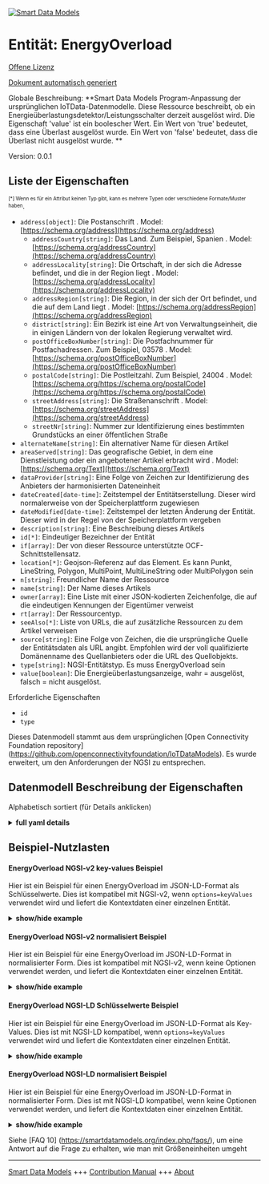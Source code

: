 <!-- 10-Header -->  
[![Smart Data Models](https://smartdatamodels.org/wp-content/uploads/2022/01/SmartDataModels_logo.png "Logo")](https://smartdatamodels.org)  
Entität: EnergyOverload  
=======================<!-- /10-Header -->  
<!-- 15-License -->  
[Offene Lizenz](https://github.com/smart-data-models//dataModel.OCF/blob/master/EnergyOverload/LICENSE.md)  
[Dokument automatisch generiert](https://docs.google.com/presentation/d/e/2PACX-1vTs-Ng5dIAwkg91oTTUdt8ua7woBXhPnwavZ0FxgR8BsAI_Ek3C5q97Nd94HS8KhP-r_quD4H0fgyt3/pub?start=false&loop=false&delayms=3000#slide=id.gb715ace035_0_60)  
<!-- /15-License -->  
<!-- 20-Description -->  
Globale Beschreibung: **Smart Data Models Program-Anpassung der ursprünglichen IoTData-Datenmodelle. Diese Ressource beschreibt, ob ein Energieüberlastungsdetektor/Leistungsschalter derzeit ausgelöst wird. Die Eigenschaft 'value' ist ein boolescher Wert. Ein Wert von 'true' bedeutet, dass eine Überlast ausgelöst wurde. Ein Wert von 'false' bedeutet, dass die Überlast nicht ausgelöst wurde. **  
Version: 0.0.1  
<!-- /20-Description -->  
<!-- 30-PropertiesList -->  

## Liste der Eigenschaften  

<sup><sub>[*] Wenn es für ein Attribut keinen Typ gibt, kann es mehrere Typen oder verschiedene Formate/Muster haben</sub></sup>.  
- `address[object]`: Die Postanschrift  . Model: [https://schema.org/address](https://schema.org/address)	- `addressCountry[string]`: Das Land. Zum Beispiel, Spanien  . Model: [https://schema.org/addressCountry](https://schema.org/addressCountry)  
	- `addressLocality[string]`: Die Ortschaft, in der sich die Adresse befindet, und die in der Region liegt  . Model: [https://schema.org/addressLocality](https://schema.org/addressLocality)  
	- `addressRegion[string]`: Die Region, in der sich der Ort befindet, und die auf dem Land liegt  . Model: [https://schema.org/addressRegion](https://schema.org/addressRegion)  
	- `district[string]`: Ein Bezirk ist eine Art von Verwaltungseinheit, die in einigen Ländern von der lokalen Regierung verwaltet wird.    
	- `postOfficeBoxNumber[string]`: Die Postfachnummer für Postfachadressen. Zum Beispiel, 03578  . Model: [https://schema.org/postOfficeBoxNumber](https://schema.org/postOfficeBoxNumber)  
	- `postalCode[string]`: Die Postleitzahl. Zum Beispiel, 24004  . Model: [https://schema.org/https://schema.org/postalCode](https://schema.org/https://schema.org/postalCode)  
	- `streetAddress[string]`: Die Straßenanschrift  . Model: [https://schema.org/streetAddress](https://schema.org/streetAddress)  
	- `streetNr[string]`: Nummer zur Identifizierung eines bestimmten Grundstücks an einer öffentlichen Straße    
- `alternateName[string]`: Ein alternativer Name für diesen Artikel  - `areaServed[string]`: Das geografische Gebiet, in dem eine Dienstleistung oder ein angebotener Artikel erbracht wird  . Model: [https://schema.org/Text](https://schema.org/Text)- `dataProvider[string]`: Eine Folge von Zeichen zur Identifizierung des Anbieters der harmonisierten Dateneinheit  - `dateCreated[date-time]`: Zeitstempel der Entitätserstellung. Dieser wird normalerweise von der Speicherplattform zugewiesen  - `dateModified[date-time]`: Zeitstempel der letzten Änderung der Entität. Dieser wird in der Regel von der Speicherplattform vergeben  - `description[string]`: Eine Beschreibung dieses Artikels  - `id[*]`: Eindeutiger Bezeichner der Entität  - `if[array]`: Der von dieser Ressource unterstützte OCF-Schnittstellensatz.  - `location[*]`: Geojson-Referenz auf das Element. Es kann Punkt, LineString, Polygon, MultiPoint, MultiLineString oder MultiPolygon sein  - `n[string]`: Freundlicher Name der Ressource  - `name[string]`: Der Name dieses Artikels  - `owner[array]`: Eine Liste mit einer JSON-kodierten Zeichenfolge, die auf die eindeutigen Kennungen der Eigentümer verweist  - `rt[array]`: Der Ressourcentyp.  - `seeAlso[*]`: Liste von URLs, die auf zusätzliche Ressourcen zu dem Artikel verweisen  - `source[string]`: Eine Folge von Zeichen, die die ursprüngliche Quelle der Entitätsdaten als URL angibt. Empfohlen wird der voll qualifizierte Domänenname des Quellanbieters oder die URL des Quellobjekts.  - `type[string]`: NGSI-Entitätstyp. Es muss EnergyOverload sein  - `value[boolean]`: Die Energieüberlastungsanzeige, wahr = ausgelöst, falsch = nicht ausgelöst.  <!-- /30-PropertiesList -->  
<!-- 35-RequiredProperties -->  
Erforderliche Eigenschaften  
- `id`  - `type`  <!-- /35-RequiredProperties -->  
<!-- 40-RequiredProperties -->  
Dieses Datenmodell stammt aus dem ursprünglichen [Open Connectivity Foundation repository] (https://github.com/openconnectivityfoundation/IoTDataModels). Es wurde erweitert, um den Anforderungen der NGSI zu entsprechen.  
<!-- /40-RequiredProperties -->  
<!-- 50-DataModelHeader -->  
## Datenmodell Beschreibung der Eigenschaften  
Alphabetisch sortiert (für Details anklicken)  
<!-- /50-DataModelHeader -->  
<!-- 60-ModelYaml -->  
<details><summary><strong>full yaml details</strong></summary>    
```yaml  
EnergyOverload:    
  description: 'Smart Data Models Program adaptation of the original IoTData data Models. This Resource describes whether an energy overload detector/circuit breaker is currently tripped. The Property ''value'' is a boolean. A value of ''true'' means that energy overload has been tripped. A value of ''false'' means that energy overload has not been tripped. '    
  properties:    
    address:    
      description: The mailing address    
      properties:    
        addressCountry:    
          description: 'The country. For example, Spain'    
          type: string    
          x-ngsi:    
            model: https://schema.org/addressCountry    
            type: Property    
        addressLocality:    
          description: 'The locality in which the street address is, and which is in the region'    
          type: string    
          x-ngsi:    
            model: https://schema.org/addressLocality    
            type: Property    
        addressRegion:    
          description: 'The region in which the locality is, and which is in the country'    
          type: string    
          x-ngsi:    
            model: https://schema.org/addressRegion    
            type: Property    
        district:    
          description: 'A district is a type of administrative division that, in some countries, is managed by the local government'    
          type: string    
          x-ngsi:    
            type: Property    
        postOfficeBoxNumber:    
          description: 'The post office box number for PO box addresses. For example, 03578'    
          type: string    
          x-ngsi:    
            model: https://schema.org/postOfficeBoxNumber    
            type: Property    
        postalCode:    
          description: 'The postal code. For example, 24004'    
          type: string    
          x-ngsi:    
            model: https://schema.org/https://schema.org/postalCode    
            type: Property    
        streetAddress:    
          description: The street address    
          type: string    
          x-ngsi:    
            model: https://schema.org/streetAddress    
            type: Property    
        streetNr:    
          description: Number identifying a specific property on a public street    
          type: string    
          x-ngsi:    
            type: Property    
      type: object    
      x-ngsi:    
        model: https://schema.org/address    
        type: Property    
    alternateName:    
      description: An alternative name for this item    
      type: string    
      x-ngsi:    
        type: Property    
    areaServed:    
      description: The geographic area where a service or offered item is provided    
      type: string    
      x-ngsi:    
        model: https://schema.org/Text    
        type: Property    
    dataProvider:    
      description: A sequence of characters identifying the provider of the harmonised data entity    
      type: string    
      x-ngsi:    
        type: Property    
    dateCreated:    
      description: Entity creation timestamp. This will usually be allocated by the storage platform    
      format: date-time    
      type: string    
      x-ngsi:    
        type: Property    
    dateModified:    
      description: Timestamp of the last modification of the entity. This will usually be allocated by the storage platform    
      format: date-time    
      type: string    
      x-ngsi:    
        type: Property    
    description:    
      description: A description of this item    
      type: string    
      x-ngsi:    
        type: Property    
    id:    
      anyOf:    
        - description: Identifier format of any NGSI entity    
          maxLength: 256    
          minLength: 1    
          pattern: ^[\w\-\.\{\}\$\+\*\[\]`|~^@!,:\\]+$    
          type: string    
          x-ngsi:    
            type: Property    
        - description: Identifier format of any NGSI entity    
          format: uri    
          type: string    
          x-ngsi:    
            type: Property    
      description: Unique identifier of the entity    
      x-ngsi:    
        type: Property    
    if:    
      description: The OCF Interface set supported by this Resource.    
      items:    
        enum:    
          - oic.if.s    
          - oic.if.baseline    
        type: string    
      minItems: 2    
      readOnly: true    
      type: array    
      uniqueItems: true    
      x-ngsi:    
        type: Property    
    location:    
      description: 'Geojson reference to the item. It can be Point, LineString, Polygon, MultiPoint, MultiLineString or MultiPolygon'    
      oneOf:    
        - description: Geojson reference to the item. Point    
          properties:    
            bbox:    
              items:    
                type: number    
              minItems: 4    
              type: array    
            coordinates:    
              items:    
                type: number    
              minItems: 2    
              type: array    
            type:    
              enum:    
                - Point    
              type: string    
          required:    
            - type    
            - coordinates    
          title: GeoJSON Point    
          type: object    
          x-ngsi:    
            type: GeoProperty    
        - description: Geojson reference to the item. LineString    
          properties:    
            bbox:    
              items:    
                type: number    
              minItems: 4    
              type: array    
            coordinates:    
              items:    
                items:    
                  type: number    
                minItems: 2    
                type: array    
              minItems: 2    
              type: array    
            type:    
              enum:    
                - LineString    
              type: string    
          required:    
            - type    
            - coordinates    
          title: GeoJSON LineString    
          type: object    
          x-ngsi:    
            type: GeoProperty    
        - description: Geojson reference to the item. Polygon    
          properties:    
            bbox:    
              items:    
                type: number    
              minItems: 4    
              type: array    
            coordinates:    
              items:    
                items:    
                  items:    
                    type: number    
                  minItems: 2    
                  type: array    
                minItems: 4    
                type: array    
              type: array    
            type:    
              enum:    
                - Polygon    
              type: string    
          required:    
            - type    
            - coordinates    
          title: GeoJSON Polygon    
          type: object    
          x-ngsi:    
            type: GeoProperty    
        - description: Geojson reference to the item. MultiPoint    
          properties:    
            bbox:    
              items:    
                type: number    
              minItems: 4    
              type: array    
            coordinates:    
              items:    
                items:    
                  type: number    
                minItems: 2    
                type: array    
              type: array    
            type:    
              enum:    
                - MultiPoint    
              type: string    
          required:    
            - type    
            - coordinates    
          title: GeoJSON MultiPoint    
          type: object    
          x-ngsi:    
            type: GeoProperty    
        - description: Geojson reference to the item. MultiLineString    
          properties:    
            bbox:    
              items:    
                type: number    
              minItems: 4    
              type: array    
            coordinates:    
              items:    
                items:    
                  items:    
                    type: number    
                  minItems: 2    
                  type: array    
                minItems: 2    
                type: array    
              type: array    
            type:    
              enum:    
                - MultiLineString    
              type: string    
          required:    
            - type    
            - coordinates    
          title: GeoJSON MultiLineString    
          type: object    
          x-ngsi:    
            type: GeoProperty    
        - description: Geojson reference to the item. MultiLineString    
          properties:    
            bbox:    
              items:    
                type: number    
              minItems: 4    
              type: array    
            coordinates:    
              items:    
                items:    
                  items:    
                    items:    
                      type: number    
                    minItems: 2    
                    type: array    
                  minItems: 4    
                  type: array    
                type: array    
              type: array    
            type:    
              enum:    
                - MultiPolygon    
              type: string    
          required:    
            - type    
            - coordinates    
          title: GeoJSON MultiPolygon    
          type: object    
          x-ngsi:    
            type: GeoProperty    
      x-ngsi:    
        type: GeoProperty    
    n:    
      description: Friendly name of the Resource    
      maxLength: 64    
      readOnly: true    
      type: string    
      x-ngsi:    
        type: Property    
    name:    
      description: The name of this item    
      type: string    
      x-ngsi:    
        type: Property    
    owner:    
      description: A List containing a JSON encoded sequence of characters referencing the unique Ids of the owner(s)    
      items:    
        anyOf:    
          - description: Identifier format of any NGSI entity    
            maxLength: 256    
            minLength: 1    
            pattern: ^[\w\-\.\{\}\$\+\*\[\]`|~^@!,:\\]+$    
            type: string    
            x-ngsi:    
              type: Property    
          - description: Identifier format of any NGSI entity    
            format: uri    
            type: string    
            x-ngsi:    
              type: Property    
        description: Unique identifier of the entity    
        x-ngsi:    
          type: Property    
      type: array    
      x-ngsi:    
        type: Property    
    rt:    
      description: The Resource Type.    
      items:    
        enum:    
          - oic.r.energy.overload    
        maxLength: 64    
        type: string    
      minItems: 1    
      readOnly: true    
      type: array    
      uniqueItems: true    
      x-ngsi:    
        type: Property    
    seeAlso:    
      description: list of uri pointing to additional resources about the item    
      oneOf:    
        - items:    
            format: uri    
            type: string    
          minItems: 1    
          type: array    
        - format: uri    
          type: string    
      x-ngsi:    
        type: Property    
    source:    
      description: 'A sequence of characters giving the original source of the entity data as a URL. Recommended to be the fully qualified domain name of the source provider, or the URL to the source object'    
      type: string    
      x-ngsi:    
        type: Property    
    type:    
      description: NGSI entity type. It has to be EnergyOverload    
      enum:    
        - EnergyOverload    
      type: string    
      x-ngsi:    
        type: Property    
    value:    
      description: 'The energy overload indication,true = tripped, false = not tripped.'    
      readOnly: true    
      type: boolean    
      x-ngsi:    
        type: Property    
  required:    
    - id    
    - type    
  type: object    
  x-derived-from: https://github.com/OpenInterConnect/IoTDataModels/blob/master/EnergyOverloadResURI.swagger.json    
  x-disclaimer: 'Redistribution and use in source and binary forms, with or without modification, are permitted  provided that the license conditions are met. Copyleft (c) 2022 Contributors to Smart Data Models Program'    
  x-license-url: https://github.com/smart-data-models/dataModel.OCF/blob/master/EnergyOverload/LICENSE.md    
  x-model-schema: https://smart-data-models.github.io/dataModel.IoTDataModels/EnergyOverload/schema.json    
  x-model-tags: OCF    
  x-version: 0.0.1    
```  
</details>    
<!-- /60-ModelYaml -->  
<!-- 70-MiddleNotes -->  
<!-- /70-MiddleNotes -->  
<!-- 80-Examples -->  
## Beispiel-Nutzlasten  
#### EnergyOverload NGSI-v2 key-values Beispiel  
Hier ist ein Beispiel für einen EnergyOverload im JSON-LD-Format als Schlüsselwerte. Dies ist kompatibel mit NGSI-v2, wenn `options=keyValues` verwendet wird und liefert die Kontextdaten einer einzelnen Entität.  
<details><summary><strong>show/hide example</strong></summary>    
```json  
{  
    "id": "urn:ngsi-ld:EnergyOverload:id:TJFR:44040039",  
    "dateCreated": "2021-07-11T17:34:36Z",  
    "dateModified": "2020-01-13T13:54:22Z",  
    "source": "Cause fast buy design word area.",  
    "name": "Arm son allow garden goal po",  
    "alternateName": "Only account that knowledge ball season. Baby sea military almost. Range whom group public professional knowledge only.",  
    "description": "Either course market me. Relationship him bring away.",  
    "dataProvider": "Left above meet too cover public Mr phone. Road relate ",  
    "owner": [  
        "urn:ngsi-ld:EnergyOverload:items:OBGL:58595014",  
        "urn:ngsi-ld:EnergyOverload:items:RDDS:88337121"  
    ],  
    "seeAlso": [  
        "urn:ngsi-ld:EnergyOverload:items:DMKU:92062252"  
    ],  
    "location": {  
        "type": "Point",  
        "coordinates": [  
            37.7313715,  
            -80.62013  
        ]  
    },  
    "address": {  
        "streetAddress": "Meeting gas small ready us. Suddenly current stock result north its second. Yo",  
        "addressLocality": "I",  
        "addressRegion": "After culture Democrat week sure threat. Conference of bed he. Go career local face police energy.",  
        "addressCountry": "Hard close pressure begin. Free throughout cut tree",  
        "postalCode": "Fear cause data hot. Fi",  
        "postOfficeBoxNumber": "Throw drop daughter yard walk visit. Bad car own visit peace why piece raise. Popular gas save ten. Cause ever yourself another treat.",  
        "streetNr": "Suggest section why pay often newspaper. Pick card responsibility own region hospital quality game. Far building color. Father who",  
        "district": "Skin certain same remain. Example up listen develop positive through staff. Trade your"  
    },  
    "areaServed": "Relationship alone of wester",  
    "rt": [  
        "oic.r.energy.overload"  
    ],  
    "value": false,  
    "n": "Chance develop serious. Leave various entire live.",  
    "if": [  
        "oic.if.s",  
        "oic.if.baseline"  
    ],  
    "type": "EnergyOverload"  
}  
```  
</details>  
#### EnergyOverload NGSI-v2 normalisiert Beispiel  
Hier ist ein Beispiel für eine EnergyOverload im JSON-LD-Format in normalisierter Form. Dies ist kompatibel mit NGSI-v2, wenn keine Optionen verwendet werden, und liefert die Kontextdaten einer einzelnen Entität.  
<details><summary><strong>show/hide example</strong></summary>    
```json  
{  
    "id": "urn:ngsi-ld:EnergyOverload:id:TJFR:44040039",  
    "dateCreated": {  
        "type": "DateTime",  
        "value": "2021-07-11T17:34:36Z"  
    },  
    "dateModified": {  
        "type": "DateTime",  
        "value": "2020-01-13T13:54:22Z"  
    },  
    "source": {  
        "type": "Text",  
        "value": "Cause fast buy design word area."  
    },  
    "name": {  
        "type": "Text",  
        "value": "Arm son allow garden goal po"  
    },  
    "alternateName": {  
        "type": "Text",  
        "value": "Only account that knowledge ball season. Baby sea military almost. Range whom group public professional knowledge only."  
    },  
    "description": {  
        "type": "Text",  
        "value": "Either course market me. Relationship him bring away."  
    },  
    "dataProvider": {  
        "type": "Text",  
        "value": "Left above meet too cover public Mr phone. Road relate "  
    },  
    "owner": {  
        "type": "StructuredValue",  
        "value": [  
            "urn:ngsi-ld:EnergyOverload:items:OBGL:58595014",  
            "urn:ngsi-ld:EnergyOverload:items:RDDS:88337121"  
        ]  
    },  
    "seeAlso": {  
        "type": "StructuredValue",  
        "value": [  
            "urn:ngsi-ld:EnergyOverload:items:DMKU:92062252"  
        ]  
    },  
    "location": {  
        "type": "geo:json",  
        "value": {  
            "type": "Point",  
            "coordinates": [  
                37.7313715,  
                -80.62013  
            ]  
        }  
    },  
    "address": {  
        "type": "StructuredValue",  
        "value": {  
            "streetAddress": "Meeting gas small ready us. Suddenly current stock result north its second. Yo",  
            "addressLocality": "I",  
            "addressRegion": "After culture Democrat week sure threat. Conference of bed he. Go career local face police energy.",  
            "addressCountry": "Hard close pressure begin. Free throughout cut tree",  
            "postalCode": "Fear cause data hot. Fi",  
            "postOfficeBoxNumber": "Throw drop daughter yard walk visit. Bad car own visit peace why piece raise. Popular gas save ten. Cause ever yourself another treat.",  
            "streetNr": "Suggest section why pay often newspaper. Pick card responsibility own region hospital quality game. Far building color. Father who",  
            "district": "Skin certain same remain. Example up listen develop positive through staff. Trade your"  
        }  
    },  
    "areaServed": {  
        "type": "Text",  
        "value": "Relationship alone of wester"  
    },  
    "rt": {  
        "type": "StructuredValue",  
        "value": [  
            "oic.r.energy.overload"  
        ]  
    },  
    "value": {  
        "type": "Boolean",  
        "value": false  
    },  
    "n": {  
        "type": "Text",  
        "value": "Chance develop serious. Leave various entire live."  
    },  
    "if": {  
        "type": "StructuredValue",  
        "value": [  
            "oic.if.s",  
            "oic.if.baseline"  
        ]  
    },  
    "type": "EnergyOverload"  
}  
```  
</details>  
#### EnergyOverload NGSI-LD Schlüsselwerte Beispiel  
Hier ist ein Beispiel für eine EnergyOverload im JSON-LD-Format als Key-Values. Dies ist mit NGSI-LD kompatibel, wenn `options=keyValues` verwendet wird und liefert die Kontextdaten einer einzelnen Entität.  
<details><summary><strong>show/hide example</strong></summary>    
```json  
{  
    "id": "urn:ngsi-ld:EnergyOverload:id:TJFR:44040039",  
    "dateCreated": "2021-07-11T17:34:36Z",  
    "dateModified": "2020-01-13T13:54:22Z",  
    "source": "Cause fast buy design word area.",  
    "name": "Arm son allow garden goal po",  
    "alternateName": "Only account that knowledge ball season. Baby sea military almost. Range whom group public professional knowledge only.",  
    "description": "Either course market me. Relationship him bring away.",  
    "dataProvider": "Left above meet too cover public Mr phone. Road relate ",  
    "owner": [  
        "urn:ngsi-ld:EnergyOverload:items:OBGL:58595014",  
        "urn:ngsi-ld:EnergyOverload:items:RDDS:88337121"  
    ],  
    "seeAlso": [  
        "urn:ngsi-ld:EnergyOverload:items:DMKU:92062252"  
    ],  
    "location": {  
        "type": "Point",  
        "coordinates": [  
            37.7313715,  
            -80.62013  
        ]  
    },  
    "address": {  
        "streetAddress": "Meeting gas small ready us. Suddenly current stock result north its second. Yo",  
        "addressLocality": "I",  
        "addressRegion": "After culture Democrat week sure threat. Conference of bed he. Go career local face police energy.",  
        "addressCountry": "Hard close pressure begin. Free throughout cut tree",  
        "postalCode": "Fear cause data hot. Fi",  
        "postOfficeBoxNumber": "Throw drop daughter yard walk visit. Bad car own visit peace why piece raise. Popular gas save ten. Cause ever yourself another treat.",  
        "streetNr": "Suggest section why pay often newspaper. Pick card responsibility own region hospital quality game. Far building color. Father who",  
        "district": "Skin certain same remain. Example up listen develop positive through staff. Trade your"  
    },  
    "areaServed": "Relationship alone of wester",  
    "rt": [  
        "oic.r.energy.overload"  
    ],  
    "value": false,  
    "n": "Chance develop serious. Leave various entire live.",  
    "if": [  
        "oic.if.s",  
        "oic.if.baseline"  
    ],  
    "type": "EnergyOverload",  
    "@context": [  
        "https://smartdatamodels.org/context.jsonld"  
    ]  
}  
```  
</details>  
#### EnergyOverload NGSI-LD normalisiert Beispiel  
Hier ist ein Beispiel für eine EnergyOverload im JSON-LD-Format in normalisierter Form. Dies ist mit NGSI-LD kompatibel, wenn keine Optionen verwendet werden, und liefert die Kontextdaten einer einzelnen Entität.  
<details><summary><strong>show/hide example</strong></summary>    
```json  
{  
    "id": "urn:ngsi-ld:EnergyOverload:id:TJFR:44040039",  
    "dateCreated": {  
        "type": "Property",  
        "value": {  
            "@type": "DateTime",  
            "@value": "2021-07-11T17:34:36Z"  
        }  
    },  
    "dateModified": {  
        "type": "Property",  
        "value": {  
            "@type": "DateTime",  
            "@value": "2020-01-13T13:54:22Z"  
        }  
    },  
    "source": {  
        "type": "Property",  
        "value": "Cause fast buy design word area."  
    },  
    "name": {  
        "type": "Property",  
        "value": "Arm son allow garden goal po"  
    },  
    "alternateName": {  
        "type": "Property",  
        "value": "Only account that knowledge ball season. Baby sea military almost. Range whom group public professional knowledge only."  
    },  
    "description": {  
        "type": "Property",  
        "value": "Either course market me. Relationship him bring away."  
    },  
    "dataProvider": {  
        "type": "Property",  
        "value": "Left above meet too cover public Mr phone. Road relate "  
    },  
    "owner": {  
        "type": "Property",  
        "value": [  
            "urn:ngsi-ld:EnergyOverload:items:OBGL:58595014",  
            "urn:ngsi-ld:EnergyOverload:items:RDDS:88337121"  
        ]  
    },  
    "seeAlso": {  
        "type": "Property",  
        "value": [  
            "urn:ngsi-ld:EnergyOverload:items:DMKU:92062252"  
        ]  
    },  
    "location": {  
        "type": "GeoProperty",  
        "value": {  
            "type": "Point",  
            "coordinates": [  
                37.7313715,  
                -80.62013  
            ]  
        }  
    },  
    "address": {  
        "type": "Property",  
        "value": {  
            "streetAddress": "Meeting gas small ready us. Suddenly current stock result north its second. Yo",  
            "addressLocality": "I",  
            "addressRegion": "After culture Democrat week sure threat. Conference of bed he. Go career local face police energy.",  
            "addressCountry": "Hard close pressure begin. Free throughout cut tree",  
            "postalCode": "Fear cause data hot. Fi",  
            "postOfficeBoxNumber": "Throw drop daughter yard walk visit. Bad car own visit peace why piece raise. Popular gas save ten. Cause ever yourself another treat.",  
            "streetNr": "Suggest section why pay often newspaper. Pick card responsibility own region hospital quality game. Far building color. Father who",  
            "district": "Skin certain same remain. Example up listen develop positive through staff. Trade your"  
        }  
    },  
    "areaServed": {  
        "type": "Property",  
        "value": "Relationship alone of wester"  
    },  
    "rt": {  
        "type": "Property",  
        "value": [  
            "oic.r.energy.overload"  
        ]  
    },  
    "value": {  
        "type": "Property",  
        "value": false  
    },  
    "n": {  
        "type": "Property",  
        "value": "Chance develop serious. Leave various entire live."  
    },  
    "if": {  
        "type": "Property",  
        "value": [  
            "oic.if.s",  
            "oic.if.baseline"  
        ]  
    },  
    "type": "EnergyOverload",  
    "@context": [  
        "https://smartdatamodels.org/context.jsonld"  
    ]  
}  
```  
</details><!-- /80-Examples -->  
<!-- 90-FooterNotes -->  
<!-- /90-FooterNotes -->  
<!-- 95-Units -->  
Siehe [FAQ 10] (https://smartdatamodels.org/index.php/faqs/), um eine Antwort auf die Frage zu erhalten, wie man mit Größeneinheiten umgeht  
<!-- /95-Units -->  
<!-- 97-LastFooter -->  
---  
[Smart Data Models](https://smartdatamodels.org) +++ [Contribution Manual](https://bit.ly/contribution_manual) +++ [About](https://bit.ly/Introduction_SDM)<!-- /97-LastFooter -->  
